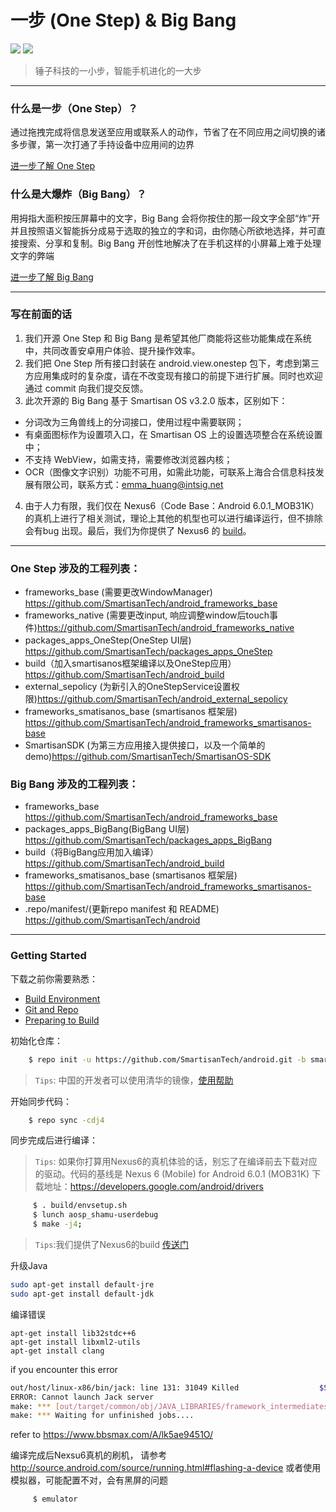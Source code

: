 # 一步 (One Step) & Big Bang

![](http://static.smartisanos.cn/common/img/third-medium/one-step-icon_8dab923f53.png) ![](http://static.smartisanos.cn/common/img/third-medium/bigbang-icon_90f9202992.png)

> 锤子科技的一小步，智能手机进化的一大步

----

### 什么是一步（One Step）？
通过拖拽完成将信息发送至应用或联系人的动作，节省了在不同应用之间切换的诸多步骤，第一次打通了手持设备中应用间的边界

[进一步了解 One Step](http://www.smartisan.com/m1/#/os?section=onestep)


### 什么是大爆炸（Big Bang）？
用拇指大面积按压屏幕中的文字，Big Bang 会将你按住的那一段文字全部“炸”开并且按照语义智能拆分成易于选取的独立的字和词，由你随心所欲地选择，并可直接搜索、分享和复制。Big Bang 开创性地解决了在手机这样的小屏幕上难于处理文字的弊端

[进一步了解 Big Bang](http://www.smartisan.com/m1/#/os#blastParticiple)

----

### 写在前面的话
1. 我们开源 One Step 和 Big Bang 是希望其他厂商能将这些功能集成在系统中，共同改善安卓用户体验、提升操作效率。
2. 我们把 One Step 所有接口封装在 android.view.onestep 包下，考虑到第三方应用集成时的复杂度，请在不改变现有接口的前提下进行扩展。同时也欢迎通过 commit 向我们提交反馈。
3. 此次开源的 Big Bang 基于 Smartisan OS v3.2.0 版本，区别如下：
 * 分词改为三角兽线上的分词接口，使用过程中需要联网；
 * 有桌面图标作为设置项入口，在 Smartisan OS 上的设置选项整合在系统设置中；
 * 不支持 WebView，如需支持，需要修改浏览器内核；
 * OCR（图像文字识别）功能不可用，如需此功能，可联系上海合合信息科技发展有限公司，联系方式：emma_huang@intsig.net

4. 由于人力有限，我们仅在 Nexus6（Code Base：Android 6.0.1_MOB31K）的真机上进行了相关测试，理论上其他的机型也可以进行编译运行，但不排除会有bug 出现。最后，我们为你提供了 Nexus6 的 [build](https://github.com/SmartisanTech/SmartisanOS_Build_Release)。

----

### One Step 涉及的工程列表：
* frameworks_base (需要更改WindowManager) <https://github.com/SmartisanTech/android_frameworks_base>
* frameworks_native (需要更改input, 响应调整window后touch事件)<https://github.com/SmartisanTech/android_frameworks_native>
* packages_apps_OneStep(OneStep UI层) <https://github.com/SmartisanTech/packages_apps_OneStep>
* build（加入smartisanos框架编译以及OneStep应用） <https://github.com/SmartisanTech/android_build>
* external_sepolicy (为新引入的OneStepService设置权限)<https://github.com/SmartisanTech/android_external_sepolicy>
* frameworks_smatisanos_base (smartisanos 框架层) <https://github.com/SmartisanTech/android_frameworks_smartisanos-base>
* SmartisanSDK (为第三方应用接入提供接口，以及一个简单的demo)<https://github.com/SmartisanTech/SmartisanOS-SDK>


### Big Bang 涉及的工程列表：
* frameworks_base  <https://github.com/SmartisanTech/android_frameworks_base>
* packages_apps_BigBang(BigBang UI层) <https://github.com/SmartisanTech/packages_apps_BigBang>
* build（将BigBang应用加入编译） <https://github.com/SmartisanTech/android_build>
* frameworks_smatisanos_base (smartisanos 框架层) <https://github.com/SmartisanTech/android_frameworks_smartisanos-base>
* .repo/manifest/(更新repo manifest 和 README)　<https://github.com/SmartisanTech/android>

----

### Getting Started
下载之前你需要熟悉：

* [Build Environment](http://source.android.com/source/initializing.html)
* [Git and Repo](http://source.android.com/source/using-repo.html)
* [Preparing to Build](http://source.android.com/source/building.html)

初始化仓库：

```sh
    $ repo init -u https://github.com/SmartisanTech/android.git -b smartisan-m-onestep_bigboom -m manifest.xml
```
> `Tips`: 中国的开发者可以使用清华的镜像，[使用帮助](https://mirrors.tuna.tsinghua.edu.cn/help/AOSP/)

开始同步代码：

```sh
    $ repo sync -cdj4
```

同步完成后进行编译：

> `Tips`: 如果你打算用Nexus6的真机体验的话，别忘了在编译前去下载对应的驱动。代码的基线是 Nexus 6 (Mobile) for Android 6.0.1 (MOB31K) 下载地址：<https://developers.google.com/android/drivers>

```sh
     $ . build/envsetup.sh
     $ lunch aosp_shamu-userdebug
     $ make -j4;
```
> `Tips`:我们提供了Nexus6的build [传送门](https://github.com/SmartisanTech/SmartisanOS_Build_Release)

升级Java
```bash
sudo apt-get install default-jre
sudo apt-get install default-jdk
```

编译错误
```
apt-get install lib32stdc++6
apt-get install libxml2-utils
apt-get install clang
```

if you encounter this error
```sh
out/host/linux-x86/bin/jack: line 131: 31049 Killed                  $SERVER_PRG $SERVER_PORT_SERVICE $SERVER_PORT_ADMIN $SERVER_COUNT $SERVER_NB_COMPILE $SERVER_TIMEOUT >> $SERVER_LOG 2>&1
ERROR: Cannot launch Jack server
make: *** [out/target/common/obj/JAVA_LIBRARIES/framework_intermediates/with-local/classes.dex] Error 41
make: *** Waiting for unfinished jobs....
```
refer to https://www.bbsmax.com/A/lk5ae9451O/

编译完成后Nexsu6真机的刷机， 请参考 <http://source.android.com/source/running.html#flashing-a-device>
或者使用模拟器，可能配置不对，会有黑屏的问题
```sh
     $ emulator
```
